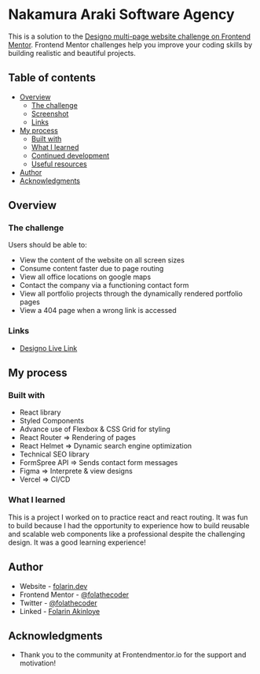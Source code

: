 # Nakamura Araki Software Agency

This is a solution to the [Designo multi-page website challenge on Frontend Mentor](https://www.frontendmentor.io/challenges/designo-multipage-website-G48K6rfUT). Frontend Mentor challenges help you improve your coding skills by building realistic and beautiful projects.

## Table of contents

- [Overview](#overview)
  - [The challenge](#the-challenge)
  - [Screenshot](#screenshot)
  - [Links](#links)
- [My process](#my-process)
  - [Built with](#built-with)
  - [What I learned](#what-i-learned)
  - [Continued development](#continued-development)
  - [Useful resources](#useful-resources)
- [Author](#author)
- [Acknowledgments](#acknowledgments)

## Overview

### The challenge

Users should be able to:

- View the content of the website on all screen sizes
- Consume content faster due to page routing
- View all office locations on google maps
- Contact the company via a functioning contact form
- View all portfolio projects through the dynamically rendered portfolio pages
- View a 404 page when a wrong link is accessed

### Links

- [Designo Live Link](https://designo-software-agency.vercel.app/)

## My process

### Built with

- React library
- Styled Components
- Advance use of Flexbox & CSS Grid for styling
- React Router => Rendering of pages
- React Helmet => Dynamic search engine optimization
- Technical SEO library
- FormSpree API => Sends contact form messages
- Figma => Interprete & view designs
- Vercel => CI/CD

### What I learned

This is a project I worked on to practice react and react routing. It was fun to build because I had the opportunity to experience how to build reusable and scalable web components like a professional despite the challenging design. It was a good learning experience!

## Author

- Website - [folarin.dev](https://www.folarin.dev)
- Frontend Mentor - [@folathecoder](https://www.frontendmentor.io/profile/folathecoder)
- Twitter - [@folathecoder](https://www.twitter.com/folathecoder)
- Linked - [Folarin Akinloye](https://linkedin.com/in/akinloye-folarin)

## Acknowledgments

- Thank you to the community at Frontendmentor.io for the support and motivation!
